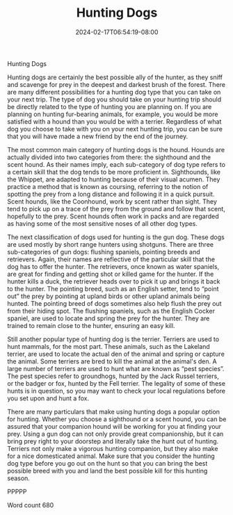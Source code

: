 ﻿---
title: "Hunting Dogs"
date: 2024-02-17T06:54:19-08:00
description: "Hunting Tips for Web Success"
featured_image: "/images/Hunting.jpg"
tags: ["Hunting"]
---

Hunting Dogs

Hunting dogs are certainly the best possible ally of the hunter, as they sniff and scavenge for prey in the deepest and darkest brush of the forest. There are many different possibilities for a hunting dog type that you can take on your next trip. The type of dog you should take on your hunting trip should be directly related to the type of hunting you are planning on. If you are planning on hunting fur-bearing animals, for example, you would be more satisfied with a hound than you would be with a terrier. Regardless of what dog you choose to take with you on your next hunting trip, you can be sure that you will have made a new friend by the end of the journey.

The most common main category of hunting dogs is the hound. Hounds are actually divided into two categories from there: the sighthound and the scent hound. As their names imply, each sub-category of dog type refers to a certain skill that the dog tends to be more proficient in. Sighthounds, like the Whippet, are adapted to hunting because of their visual acumen. They practice a method that is known as coursing, referring to the notion of spotting the prey from a long distance and following it in a quick pursuit. Scent hounds, like the Coonhound, work by scent rather than sight. They tend to pick up on a trace of the prey from the ground and follow that scent, hopefully to the prey. Scent hounds often work in packs and are regarded as having some of the most sensitive noses of all other dog types.

The next classification of dogs used for hunting is the gun dog. These dogs are used mostly by short range hunters using shotguns. There are three sub-categories of gun dogs: flushing spaniels, pointing breeds and retrievers. Again, their names are reflective of the particular skill that the dog has to offer the hunter. The retrievers, once known as water spaniels, are great for finding and getting shot or killed game for the hunter. If the hunter kills a duck, the retriever heads over to pick it up and brings it back to the hunter. The pointing breed, such as an English setter, tend to “point out” the prey by pointing at upland birds or other upland animals being hunted. The pointing breed of dogs sometimes also help flush the prey out from their hiding spot. The flushing spaniels, such as the English Cocker spaniel, are used to locate and spring the prey for the hunter. They are trained to remain close to the hunter, ensuring an easy kill.

Still another popular type of hunting dog is the terrier. Terriers are used to hunt mammals, for the most part. These animals, such as the Lakeland terrier, are used to locate the actual den of the animal and spring or capture the animal. Some terriers are bred to kill the animal at the animal's den. A large number of terriers are used to hunt what are known as “pest species”. The pest species refer to groundhogs, hunted by the Jack Russel terriers, or the badger or fox, hunted by the Fell terrier. The legality of some of these hunts is in question, so you may want to check your local regulations before you set upon and hunt a fox.

There are many particulars that make using hunting dogs a popular option for hunting. Whether you choose a sighthound or a scent hound, you can be assured that your companion hound will be working for you at finding your prey. Using a gun dog can not only provide great companionship, but it can bring prey right to your doorstep and literally take the hunt out of hunting. Terriers not only make a vigorous hunting companion, but they also make for a nice domesticated animal. Make sure that you consider the hunting dog type before you go out on the hunt so that you can bring the best possible breed with you and land the best possible kill for this hunting season. 

PPPPP

Word count 680

